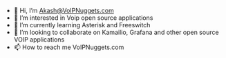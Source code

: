 - 👋 Hi, I’m Akash@VoIPNuggets.com
- 👀 I’m interested in Voip open source applications
- 🌱 I’m currently learning Asterisk and Freeswitch
- 💞️ I’m looking to collaborate on Kamailio, Grafana and other open source VOIP applications
- 📫 How to reach me VoIPNuggets.com

<!---
VoIPNuggets-com/VoIPNuggets-com is a ✨ special ✨ repository because its `README.md` (this file) appears on your GitHub profile.
You can click the Preview link to take a look at your changes.
--->
